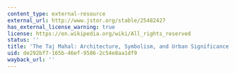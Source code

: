 ```yaml
---
content_type: external-resource
external_url: http://www.jstor.org/stable/25482427
has_external_license_warning: true
license: https://en.wikipedia.org/wiki/All_rights_reserved
status: ''
title: 'The Taj Mahal: Architecture, Symbolism, and Urban Significance'
uid: de292bf7-165b-46ef-9586-2c54e8aa1df9
wayback_url: ''
---
```

